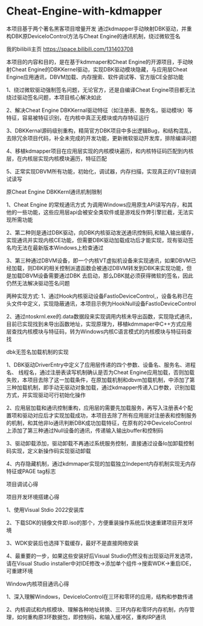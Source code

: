 # Cheat-Engine-with-kdmapper
本项目基于两个著名黑客项目增量开发 通过kdmapper手动映射DBK驱动，并重构DBK原DeviceIoControl方法与Cheat Engine的通讯机制，绕过微软签名



我的bilibili主页 https://space.bilibili.com/131403708




本项目的内容和目的，是在基于kdmmaper和Cheat Engine的开源项目，手动映射Cheat Engine的DBKKernel驱动，实现DBK驱动模块隐藏，与应用层Cheat Engine应用通讯，DBVM加载、内存搜索、软件调试等、官方版CE全部功能

1、绕过微软驱动强制签名问题，无论官方，还是自编译Cheat Engine项目都无法绕过驱动签名问题，本项目核心解决如此

2、解决Cheat Engine DBKKernal驱动特征（如注册表、服务名，驱动模块）等特征，容易被特征识别，在内核中真正无模块或内存特征运行

3、DBKKernal源码级别重构，精简官方DBK项目中多出逻辑Bug，和结构混乱，去除冗余项目代码，补全未完成的开发功能，更新微软驱动开发库，排除编译问题

4、移植kdmapper项目在应用层实现的内核模块遍历，和内核特征码匹配到内核层，在内核层实现内核模块遍历，特征匹配

5、正常实现DBVM所有功能，初始化，调试器，内存扫描，实现真正的VT级别调试读写



原Cheat Engine DBKKernl通讯机制限制


1、Cheat Engine 的常规通讯方式 为调用Windows应用原生API读写内存，和其他的一些功能，这些应用层api会被安全类软件或是游戏反作弊引擎拦截，无法实现所需功能

2、第二种则是通过DBK驱动，向DBK内核驱动发送通讯控制码,和输入输出缓存，实现通讯并实现内核CE功能，但需要DBK驱动加载成功后才能实现，现有驱动签名均无法在最新版本Windows上检查通过

3、第三种通过DBVM设备，即一个内核VT虚拟机设备来实现通讯，如果DBVM已经加载，则DBK的相关控制派遣函数会被通过DBVM转发到DBK来实现功能，但是加载DBVM设备需要通过DBK 去启动，那么DBK就必须获得微软的签名，因此仍然无法解决驱动签名问题


两种实现方式:
1、通过Hook内核驱动设备FastIoDeviceControl,，设备名称已在头文件中定义，实现隐蔽通讯，本项目示例为HookNull设备FastIoDeviceControl

2、通过ntoskrnl.exe的.data数据段来实现调用内核未导出函数，实现隐式通讯，目前已实现找到未导出函数地址，实现原理为，移植kdmmaper中C++方式应用层查找内核模块与特征码，转为Windows内核C语言模式的内核模块与特征码查找


dbk无签名加载机制的实现


1、DBK驱动DriverEntry中定义了应用层传递的四个参数、设备名、服务名、进程名、 线程名，通过注册表读写机制确认是否为Cheat Engine应用加载，否则加载失败，本项目去除了这一加载条件，在原加载机制和dbvm加载机制，中添加了第三种加载机制，即手动无驱动对象加载，通过kdmapper传递入口参数，识别加载方式，并实现驱动可行初始化操作

2、应用层加载和通讯控制重构，应用层的需要先加载服务，再写入注册表4个配置项和驱动对应后才实现加载成功，本项目去除了所有应用层对注册表和控制服务的机制，和其他非Io通讯判断DBK成功加载特征，在原有的2中DeviceIoControl上添加了第三种通过Null设备的通讯，传递输入输出buffer和控制码

3、驱动卸载添加，驱动卸载不再通过系统服务控制，直接通过设备Io加卸载控制码实现，定义新操作码实现驱动卸载

4、内存隐藏机制，通过kdmmaper实现的加载独立Indepent内存机制实现无内存特征或PAGE tag标志



项目调试心得


项目开发环境搭建心得


1、使用Visual Stdio 2022安装库

2、下载SDK的镜像文件即.iso的那个，方便重装操作系统后快速重建项目开发环境

3、WDK安装后也选择下载缓存，最好不是直接网络安装

4、最重要的一步，如果这些安装好后Visual Studio仍然没有出现驱动开发选项，请在Visual Studio installer中对IDE修改->添加单个组件->搜索WDK->重启IDE，可重建环境


Window内核项目通讯心得


1、深入理解Windows，DeviceIoControl在三环和零环的应用，结构和参数传递

2、内核调试和内核模块、理解各种地址转换、三环内存和零环内存机制，内存管理，如何重构原3环数据包，即控制码，和输入缓冲区，重构IRP通讯






